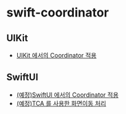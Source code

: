 # swift-coordinator

## UIKit
- [UIKit 에서의 Coordinator 적용](https://github.com/Jinsujin/swift-coordinator/issues/2) 


## SwiftUI
- [(예정)SwiftUI 에서의 Coordinator 적용](https://github.com/Jinsujin/swift-coordinator/issues/1)
- [(예정)TCA 를 사용한 화면이동 처리]()
